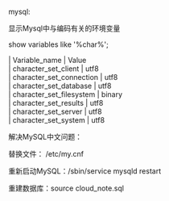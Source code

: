 mysql:

显示Mysql中与编码有关的环境变量

show variables like '%char%';

| Variable_name            | Value                                        
| character_set_client     | utf8                                          
| character_set_connection | utf8                                          
| character_set_database   | utf8                                         
| character_set_filesystem | binary                                       
| character_set_results    | utf8                                          
| character_set_server     | utf8                                         
| character_set_system     | utf8

解决MySQL中文问题：
                                         
替换文件： /etc/my.cnf

重新启动MySQL：/sbin/service mysqld restart

重建数据库：source cloud_note.sql

